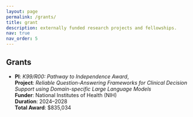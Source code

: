 ```yaml
---
layout: page
permalink: /grants/
title: grant
description: externally funded research projects and fellowships.
nav: true
nav_order: 5
---
```


<!-- _pages/grants.md -->

<h2>Grants</h2>

<ul>
  <li>
    <strong>PI</strong>: <em>K99/R00: Pathway to Independence Award</em>,<br>
    <strong>Project</strong>: <em>Reliable Question-Answering Frameworks for Clinical Decision Support using Domain-specific Large Language Models</em><br>
    <strong>Funder</strong>: National Institutes of Health (NIH)<br>
    <strong>Duration</strong>: 2024–2028<br>
    <strong>Total Award</strong>: $835,034
  </li>
</ul>
